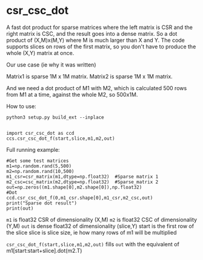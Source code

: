 # csr_csc_dot

A fast dot product for sparse matrices where the left matrix is CSR
and the right matrix is CSC, and the result goes into a dense
matrix. So a dot product of (X,M)x(M,Y) where M is much larger than X
and Y. The code supports slices on rows of the first matrix, so you
don't have to produce the whole (X,Y) matrix at once.

Our use case (ie why it was written)

Matrix1 is sparse 1M x 1M matrix.
Matrix2 is sparse 1M x 1M matrix.

And we need a dot product of M1 with M2, which is calculated 500 rows from M1 at a time, against
the whole M2, so 500x1M.

How to use:

    python3 setup.py build_ext --inplace


    import csr_csc_dot as ccd
    ccs.csr_csc_dot_f(start,slice,m1,m2,out)
    
Full running example:

    #Get some test matrices
    m1=np.random.rand(5,500)
    m2=np.random.rand(10,500)
    m1_csr=csr_matrix(m1,dtype=np.float32)  #Sparse matrix 1
    m2_csc=csc_matrix(m2,dtype=np.float32)  #Sparse_matrix 2
    out=np.zeros((m1.shape[0],m2.shape[0]),np.float32)
    #Dot
    ccd.csr_csc_dot_f(0,m1_csr.shape[0],m1_csr,m2_csc,out)
    print("Sparse dot result")
    print(out)


`m1` is float32 CSR of dimensionality (X,M)
`m2` is float32 CSC of dimensionality (Y,M)
`out` is dense float32 of dimensionality (slice,Y)
start is the first row of the slice
slice is slice size, ie how many rows of m1 will be multiplied

`csr_csc_dot_f(start,slice,m1,m2,out)` fills `out` with the equivalent of m1[start:start+slice].dot(m2.T)

